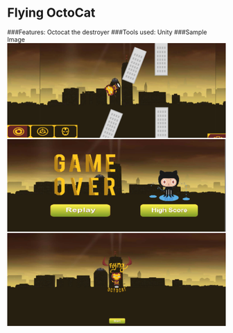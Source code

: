 # Flying OctoCat

###Features:
Octocat the destroyer
###Tools used:
Unity
###Sample Image
![image not working](https://github.com/hlee2052/FlyingOctoCat/blob/master/ScreenShot/octocat1.png)
![image not working](https://github.com/hlee2052/FlyingOctoCat/blob/master/ScreenShot/gameOver.png)
![image not working](https://github.com/hlee2052/FlyingOctoCat/blob/master/ScreenShot/start.png)

